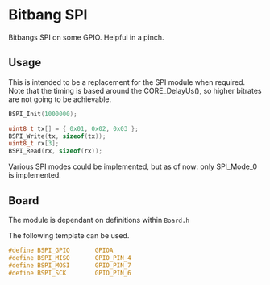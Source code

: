 # Bitbang SPI
Bitbangs SPI on some GPIO. Helpful in a pinch.

## Usage

This is intended to be a replacement for the SPI module when required.
Note that the timing is based around the CORE_DelayUs(), so higher bitrates are not going to be achievable.

```C
BSPI_Init(1000000);

uint8_t tx[] = { 0x01, 0x02, 0x03 };
BSPI_Write(tx, sizeof(tx));
uint8_t rx[3];
BSPI_Read(rx, sizeof(rx));
```

Various SPI modes could be implemented, but as of now: only SPI_Mode_0 is implemented.

## Board

The module is dependant on  definitions within `Board.h`

The following template can be used.

```C
#define BSPI_GPIO		GPIOA
#define BSPI_MISO		GPIO_PIN_4
#define BSPI_MOSI		GPIO_PIN_7
#define BSPI_SCK		GPIO_PIN_6
```